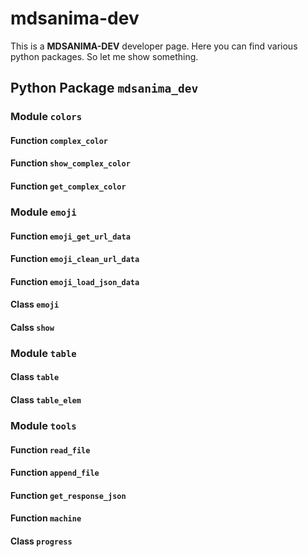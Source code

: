 # mdsanima-dev

This is a **MDSANIMA-DEV** developer page. Here you can find various python
packages. So let me show something.

## Python Package `mdsanima_dev`

### Module `colors`

#### Function `complex_color`

#### Function `show_complex_color`

#### Function `get_complex_color`

### Module `emoji`

#### Function `emoji_get_url_data`

#### Function `emoji_clean_url_data`

#### Function `emoji_load_json_data`

#### Class `emoji`

#### Calss `show`

### Module `table`

#### Class `table`

#### Class `table_elem`

### Module `tools`

#### Function `read_file`

#### Function `append_file`

#### Function `get_response_json`

#### Function `machine`

#### Class `progress`
